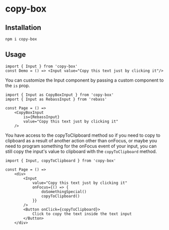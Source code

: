 # copy-box

## Installation
`npm i copy-box`

## Usage
```
import { Input } from 'copy-box'
const Demo = () => <Input value="Copy this text just by clicking it"/>
```

You can customize the Input component by passing a custom component to the `is` prop.

```
import { Input as CopyBoxInput } from 'copy-box'
import { Input as RebassInput } from 'rebass'

const Page = () =>
    <CopyBoxInput
        is={RebassInput}
        value="Copy this text just by clicking it"
    />
```

You have access to the copyToClipboard method so if you need to copy to clipboard as a result of another action other than onFocus, or maybe you need to program something for the onFocus event of your input, you can still copy the input's value to clipboard with the `copyToClipboard` method.

```
import { Input, copyToClipboard } from 'copy-box'

const Page = () =>
    <div>
        <Input
            value="Copy this text just by clicking it"
            onFocus={() => {
                doSomethingSpecial()
                copyToClipboard()
            }}
        />
        <Button onClick={copyToClipboard}>
            Click to copy the text inside the text input
        </Button>
    </div>
```
